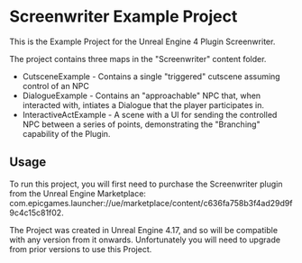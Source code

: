 # Screenwriter Example Project
This is the Example Project for the Unreal Engine 4 Plugin Screenwriter. 

The project contains three maps in the "Screenwriter" content folder. 

* CutsceneExample - Contains a single "triggered" cutscene assuming control of an NPC
* DialogueExample - Contains an "approachable" NPC that, when interacted with, intiates a Dialogue that the player participates in.
* InteractiveActExample - A scene with a UI for sending the controlled NPC between a series of points, demonstrating the "Branching" capability of the Plugin.

## Usage
To run this project, you will first need to purchase the Screenwriter plugin from the Unreal Engine Marketplace: com.epicgames.launcher://ue/marketplace/content/c636fa758b3f4ad29d9f9c4c15c81f02.

The Project was created in Unreal Engine 4.17, and so will be compatible with any version from it onwards. Unfortunately you will need to upgrade from prior versions to use this Project.
